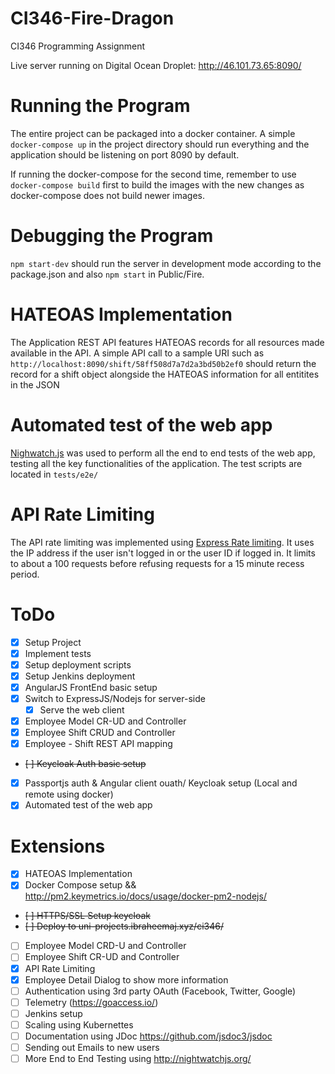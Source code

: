 # CI346-Fire-Dragon
CI346 Programming Assignment

Live server running on Digital Ocean Droplet: http://46.101.73.65:8090/


# Running the Program
The entire project can be packaged into a docker container. A simple `docker-compose up` in the project directory should run everything and the application should be listening on port 8090 by default. 

If running the docker-compose for the second time, remember to use `docker-compose build` first to build the images with the new changes as docker-compose does not build newer images.


# Debugging the Program
`npm start-dev` should run the server in development mode according to the package.json and also `npm start` in Public/Fire.


# HATEOAS Implementation
The Application REST API features HATEOAS records for all resources made available in the API. A simple API call to a sample URI such as `http://localhost:8090/shift/58ff508d7a7d2a3bd50b2ef0` should return the record for a shift object alongside the HATEOAS information for all entitites in the JSON


# Automated test of the web app
[Nighwatch.js](http://nightwatchjs.org/) was used to perform all the end to end tests of the web app, testing all the key functionalities of the application. The test scripts are located in `tests/e2e/`


# API Rate Limiting 
The API rate limiting was implemented using [Express Rate limiting](https://github.com/nfriedly/express-rate-limit). It uses the IP address if the user isn't logged in or the user ID if logged in. It limits to about a 100 requests before refusing requests for a 15 minute recess period.

# ToDo
- [x] Setup Project
- [x] Implement tests
- [x] Setup deployment scripts
- [x] Setup Jenkins deployment
- [x] AngularJS FrontEnd basic setup
- [x] Switch to ExpressJS/Nodejs for server-side
    - [x] Serve the web client
- [x] Employee Model CR-UD and Controller
- [x] Employee Shift CRUD and Controller
- [x] Employee - Shift REST API mapping
- ~~[ ] Keycloak Auth basic setup~~
- [x] Passportjs auth & Angular client ouath/ Keycloak setup (Local and remote using docker)
- [x] Automated test of the web app 

# Extensions
- [x] HATEOAS Implementation
- [x] Docker Compose setup && http://pm2.keymetrics.io/docs/usage/docker-pm2-nodejs/
- ~~[ ] HTTPS/SSL Setup keycloak~~
- ~~[ ] Deploy to uni-projects.ibraheemaj.xyz/ci346/~~
- [ ] Employee Model CRD-U and Controller
- [ ] Employee Shift CR-UD and Controller
- [x] API Rate Limiting 
- [x] Employee Detail Dialog to show more information
- [ ] Authentication using 3rd party OAuth (Facebook, Twitter, Google)
- [ ] Telemetry (https://goaccess.io/)
- [ ] Jenkins setup
- [ ] Scaling using Kubernettes
- [ ] Documentation using JDoc https://github.com/jsdoc3/jsdoc 
- [ ] Sending out Emails to new users
- [ ] More End to End Testing using http://nightwatchjs.org/ 
